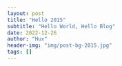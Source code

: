 ```yaml
---
layout: post
title: "Hello 2015"
subtitle: "Hello World, Hello Blog"
date: 2022-12-26
author: "Hux"
header-img: "img/post-bg-2015.jpg"
tags: []
---
```

